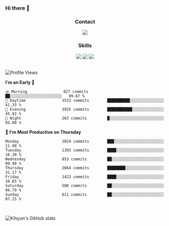 ### Hi there 👋

<!--
**Key5771/Key5771** is a ✨ _special_ ✨ repository because its `README.md` (this file) appears on your GitHub profile.

Here are some ideas to get you started:

- 🔭 I’m currently working on ...
- 🌱 I’m currently learning ...
- 👯 I’m looking to collaborate on ...
- 🤔 I’m looking for help with ...
- 💬 Ask me about ...
- 📫 How to reach me: ...
- 😄 Pronouns: ...
- ⚡ Fun fact: ...
-->

<h3 align="center">Contact</h3>
<div align="center">
  <a href="mailto:ksj57715@gmail.com"><img src="https://img.shields.io/badge/Gmail-D14836?style=for-the-badge&logo=gmail&logoColor=white"/></a>
</div>

<h3 align="center">Skills</h3>
<div align="center">
  <img src="https://img.shields.io/badge/iOS-000000?style=for-the-badge&logo=ios&logoColor=white"/>
  <img src="https://img.shields.io/badge/Swift-FA7343?style=for-the-badge&logo=swift&logoColor=white"/>
  <img src="https://img.shields.io/badge/Xcode-007ACC?style=for-the-badge&logo=Xcode&logoColor=white"/>
</div>

<br>

<!--START_SECTION:waka-->
![Profile Views](http://img.shields.io/badge/Profile%20Views-1-blue)

**I'm an Early 🐤** 

```text
🌞 Morning                827 commits         ██░░░░░░░░░░░░░░░░░░░░░░░   09.67 % 
🌆 Daytime                3533 commits        ██████████░░░░░░░░░░░░░░░   41.33 % 
🌃 Evening                3925 commits        ███████████░░░░░░░░░░░░░░   45.92 % 
🌙 Night                  263 commits         █░░░░░░░░░░░░░░░░░░░░░░░░   03.08 % 
```
📅 **I'm Most Productive on Thursday** 

```text
Monday                   1024 commits        ███░░░░░░░░░░░░░░░░░░░░░░   11.98 % 
Tuesday                  1393 commits        ████░░░░░░░░░░░░░░░░░░░░░   16.30 % 
Wednesday                853 commits         ██░░░░░░░░░░░░░░░░░░░░░░░   09.98 % 
Thursday                 2664 commits        ████████░░░░░░░░░░░░░░░░░   31.17 % 
Friday                   1423 commits        ████░░░░░░░░░░░░░░░░░░░░░   16.65 % 
Saturday                 580 commits         ██░░░░░░░░░░░░░░░░░░░░░░░   06.79 % 
Sunday                   611 commits         ██░░░░░░░░░░░░░░░░░░░░░░░   07.15 % 
```



<!--END_SECTION:waka-->

<br>


![Kihyun's GitHub stats](https://github-readme-stats.vercel.app/api?username=key5771&show_icons=true&theme=radical)
